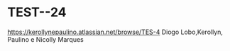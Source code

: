 # TEST--24
https://kerollynepaulino.atlassian.net/browse/TES-4
Diogo Lobo,Kerollyn, Paulino e Nicolly Marques 
